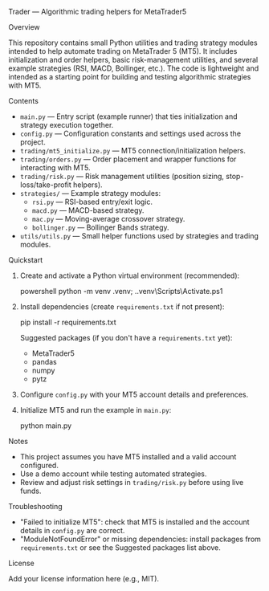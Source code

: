 Trader — Algorithmic trading helpers for MetaTrader5

Overview

This repository contains small Python utilities and trading strategy modules intended to help automate trading on MetaTrader 5 (MT5). It includes initialization and order helpers, basic risk-management utilities, and several example strategies (RSI, MACD, Bollinger, etc.). The code is lightweight and intended as a starting point for building and testing algorithmic strategies with MT5.

Contents

- `main.py` — Entry script (example runner) that ties initialization and strategy execution together.
- `config.py` — Configuration constants and settings used across the project.
- `trading/mt5_initialize.py` — MT5 connection/initialization helpers.
- `trading/orders.py` — Order placement and wrapper functions for interacting with MT5.
- `trading/risk.py` — Risk management utilities (position sizing, stop-loss/take-profit helpers).
- `strategies/` — Example strategy modules:
  - `rsi.py` — RSI-based entry/exit logic.
  - `macd.py` — MACD-based strategy.
  - `mac.py` — Moving-average crossover strategy.
  - `bollinger.py` — Bollinger Bands strategy.
- `utils/utils.py` — Small helper functions used by strategies and trading modules.

Quickstart

1. Create and activate a Python virtual environment (recommended):

   powershell
   python -m venv .venv; .\.venv\Scripts\Activate.ps1

2. Install dependencies (create `requirements.txt` if not present):

   pip install -r requirements.txt

   Suggested packages (if you don't have a `requirements.txt` yet):
   - MetaTrader5
   - pandas
   - numpy
   - pytz

3. Configure `config.py` with your MT5 account details and preferences.

4. Initialize MT5 and run the example in `main.py`:

   python main.py

Notes

- This project assumes you have MT5 installed and a valid account configured.
- Use a demo account while testing automated strategies.
- Review and adjust risk settings in `trading/risk.py` before using live funds.

Troubleshooting

- "Failed to initialize MT5": check that MT5 is installed and the account details in `config.py` are correct.
- "ModuleNotFoundError" or missing dependencies: install packages from `requirements.txt` or see the Suggested packages list above.

License

Add your license information here (e.g., MIT).